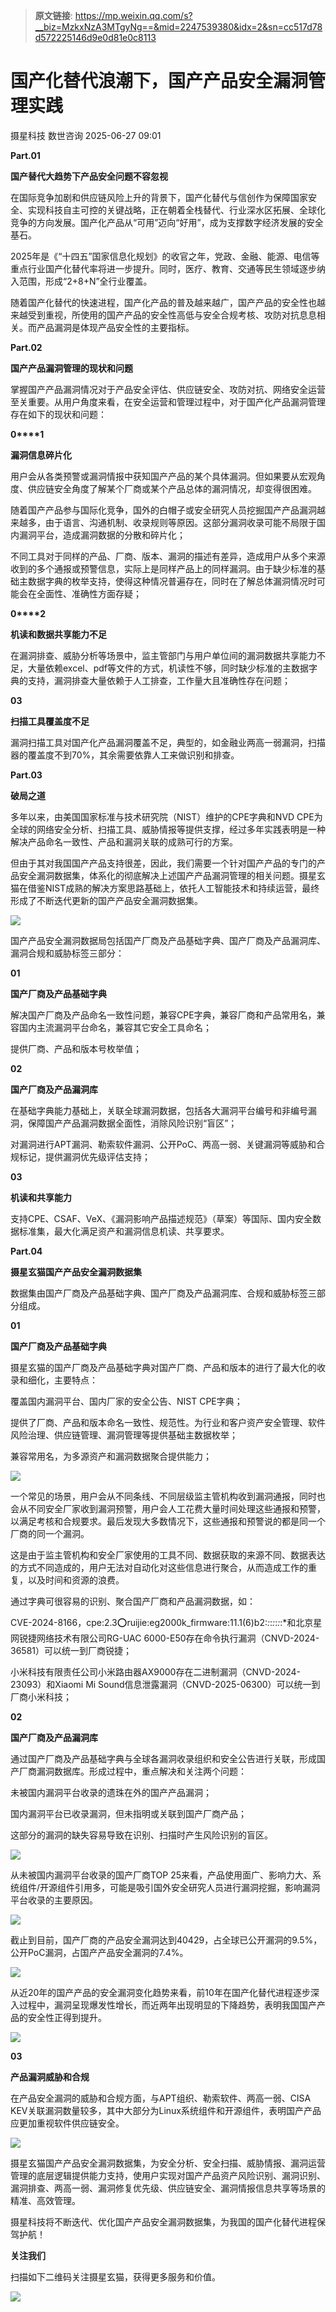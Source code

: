 > **原文链接**: https://mp.weixin.qq.com/s?__biz=MzkxNzA3MTgyNg==&mid=2247539380&idx=2&sn=cc517d78d572225146d9e0d81e0c8113

#  国产化替代浪潮下，国产产品安全漏洞管理实践  
摄星科技  数世咨询   2025-06-27 09:01  
  
**Part.****0****1**  
  
  
**国产替代大趋势下产品安全问题不容忽视**  
  
在国际竞争加剧和供应链风险上升的背景下，国产化替代与信创作为保障国家安全、实现科技自主可控的关键战略，正在朝着全栈替代、行业深水区拓展、全球化竞争的方向发展。国产化产品从“可用”迈向“好用”，成为支撑数字经济发展的安全基石。  
  
2025年是《“十四五”国家信息化规划》的收官之年，党政、金融、能源、电信等重点行业国产化替代率将进一步提升。同时，医疗、教育、交通等民生领域逐步纳入范围，形成“2+8+N”全行业覆盖。  
  
随着国产化替代的快速进程，国产化产品的普及越来越广，国产产品的安全性也越来越受到重视，所使用的国产产品的安全性高低与安全合规考核、攻防对抗息息相关。而产品漏洞是体现产品安全性的主要指标。  
  
**Part.****0****2**  
  
  
**国产产品漏洞管理的现状和问题**  
  
掌握国产产品漏洞情况对于产品安全评估、供应链安全、攻防对抗、网络安全运营至关重要。从用户角度来看，在安全运营和管理过程中，对于国产化产品漏洞管理存在如下的现状和问题：  
  
**0****1**  
  
  
**漏洞信息碎片化**  
  
用户会从各类预警或漏洞情报中获知国产产品的某个具体漏洞。但如果要从宏观角度、供应链安全角度了解某个厂商或某个产品总体的漏洞情况，却变得很困难。  
  
随着国产产品参与国际化竞争，国外的白帽子或安全研究人员挖掘国产产品漏洞越来越多，由于语言、沟通机制、收录规则等原因。这部分漏洞收录可能不局限于国内漏洞平台，造成漏洞数据的分散和碎片化；  
  
不同工具对于同样的产品、厂商、版本、漏洞的描述有差异，造成用户从多个来源收到的多个通报或预警信息，实际上是同样产品上的同样漏洞。由于缺少标准的基础主数据字典的枚举支持，使得这种情况普遍存在，同时在了解总体漏洞情况时可能会在全面性、准确性方面存疑；  
  
**0****2**  
  
  
**机读和数据共享能力不足**  
  
在漏洞排查、威胁分析等场景中，监主管部门与用户单位间的漏洞数据共享能力不足，大量依赖excel、pdf等文件的方式，机读性不够，同时缺少标准的主数据字典的支持，漏洞排查大量依赖于人工排查，工作量大且准确性存在问题；  
  
**03**  
  
  
**扫描工具覆盖度不足**  
  
漏洞扫描工具对国产化产品漏洞覆盖不足，典型的，如金融业两高一弱漏洞，扫描器的覆盖度不到70%，其余需要依靠人工来做识别和排查。  
  
**Part.****0****3**  
  
  
**破局之道**  
  
多年以来，由美国国家标准与技术研究院（NIST）维护的CPE字典和NVD CPE为全球的网络安全分析、扫描工具、威胁情报等提供支撑，经过多年实践表明是一种解决产品命名一致性、产品和漏洞关联的成熟可行的方案。  
  
但由于其对我国国产产品支持很差，因此，我们需要一个针对国产产品的专门的产品安全漏洞数据集，体系化的彻底解决上述国产产品漏洞管理的相关问题。摄星玄猫在借鉴NIST成熟的解决方案思路基础上，依托人工智能技术和持续运营，最终形成了不断迭代更新的国产产品安全漏洞数据集。  
  
![](https://mmbiz.qpic.cn/mmbiz_png/aDp3uVPyHOdxxiauMeL91mX63ribwtdycIicQSUAwBYEcwybND4NMKW82tptugOmibZYK6sA9MrbAaLTkiaSxRXwgXw/640?wx_fmt=png&from=appmsg&watermark=1 "")  
  
国产产品安全漏洞数据局包括国产厂商及产品基础字典、国产厂商及产品漏洞库、漏洞合规和威胁标签三部分：  
  
**01**  
  
  
**国产厂商及产品基础字典**  
  
解决国产厂商及产品命名一致性问题，兼容CPE字典，兼容厂商和产品常用名，兼容国内主流漏洞平台命名，兼容其它安全工具命名；  
  
提供厂商、产品和版本号枚举值；  
  
**02**  
  
  
**国产厂商及产品漏洞库**  
  
在基础字典能力基础上，关联全球漏洞数据，包括各大漏洞平台编号和非编号漏洞，保障国产产品漏洞数据全面性，消除风险识别“盲区”；  
  
对漏洞进行APT漏洞、勒索软件漏洞、公开PoC、两高一弱、关键漏洞等威胁和合规标记，提供漏洞优先级评估支持；  
  
**03**  
  
  
**机读和共享能力**  
  
支持CPE、CSAF、VeX、《漏洞影响产品描述规范》（草案）等国际、国内安全数据标准集，最大化满足资产和漏洞信息机读、共享要求。  
  
**Part.****0****4**  
  
  
**摄星玄猫国产产品安全漏洞数据集**  
  
数据集由国产厂商及产品基础字典、国产厂商及产品漏洞库、合规和威胁标签三部分组成。  
  
**01**  
  
  
**国产厂商及产品基础字典**  
  
摄星玄猫的国产厂商及产品基础字典对国产厂商、产品和版本的进行了最大化的收录和细化，主要特点：  
  
覆盖国内漏洞平台、国内厂家的安全公告、NIST CPE字典；  
  
提供了厂商、产品和版本命名一致性、规范性。为行业和客户资产安全管理、软件风险治理、供应链管理、漏洞管理等提供基础主数据枚举；  
  
兼容常用名，为多源资产和漏洞数据聚合提供能力；  
  
![](https://mmbiz.qpic.cn/mmbiz_png/aDp3uVPyHOdxxiauMeL91mX63ribwtdycIuosBUAKx8sNZcRTFY6tujrCEz6lx7ia1ZgbMPWqvTk4JywoZj8FOD4Q/640?wx_fmt=png&from=appmsg&watermark=1 "")  
  
一个常见的场景，用户会从不同条线、不同层级监主管机构收到漏洞通报，同时也会从不同安全厂家收到漏洞预警，用户会人工花费大量时间处理这些通报和预警，以满足考核和合规要求。最后发现大多数情况下，这些通报和预警说的都是同一个厂商的同一个漏洞。  
  
这是由于监主管机构和安全厂家使用的工具不同、数据获取的来源不同、数据表达的方式不同造成的，用户无法对自动化对这些信息进行聚合，从而造成工作的重复，以及时间和资源的浪费。  
  
通过字典可很容易的识别、聚合国产厂商和产品漏洞数据，如：  
  
CVE-2024-8166，cpe:2.3:o:ruijie:eg2000k_firmware:11.1\(6\)b2:*:*:*:*:*:*:*和北京星网锐捷网络技术有限公司RG-UAC 6000-E50存在命令执行漏洞（CNVD-2024-36581）可以统一到厂商锐捷；  
  
小米科技有限责任公司小米路由器AX9000存在二进制漏洞（CNVD-2024-23093）和Xiaomi Mi Sound信息泄露漏洞（CNVD-2025-06300）可以统一到厂商小米科技；  
  
**02**  
  
  
**国产厂商及产品漏洞库**  
  
通过国产厂商及产品基础字典与全球各漏洞收录组织和安全公告进行关联，形成国产厂商漏洞数据库。形成过程中，重点解决和关注两个问题：  
  
未被国内漏洞平台收录的遗珠在外的国产产品漏洞；  
  
国内漏洞平台已收录漏洞，但未指明或关联到国产厂商产品；  
  
这部分的漏洞的缺失容易导致在识别、扫描时产生风险识别的盲区。  
  
![](https://mmbiz.qpic.cn/mmbiz_png/aDp3uVPyHOdxxiauMeL91mX63ribwtdycIpfobpmpF3FiapRuM2073TATvibL07CjAgSh6knQZVVrgDicXbEFGdSh2Q/640?wx_fmt=png&from=appmsg&watermark=1 "")  
  
从未被国内漏洞平台收录的国产厂商TOP 25来看，产品使用面广、影响力大、系统组件/开源组件引用多，可能是吸引国外安全研究人员进行漏洞挖掘，影响漏洞平台收录的主要原因。  
  
![](https://mmbiz.qpic.cn/mmbiz_png/aDp3uVPyHOdxxiauMeL91mX63ribwtdycINpenFB4UciaWEx2ZE5C4pLe5M0MZHUUA4PNta5GXhR6kBmV4HauJsIg/640?wx_fmt=png&from=appmsg&watermark=1 "")  
  
截止到目前，国产厂商的产品安全漏洞达到40429，占全球已公开漏洞的9.5%，公开PoC漏洞，占国产产品安全漏洞的7.4%。  
  
![](https://mmbiz.qpic.cn/mmbiz_png/aDp3uVPyHOdxxiauMeL91mX63ribwtdycIfuzCESefrlicPsqd9JiaX4pAHARAYPHNluUiaNgAicjjAMvp0hZXPibdRwQ/640?wx_fmt=png&from=appmsg&watermark=1 "")  
  
从近20年的国产产品的安全漏洞变化趋势来看，前10年在国产化替代进程逐步深入过程中，漏洞呈现爆发性增长，而近两年出现明显的下降趋势，表明我国国产产品的安全性正得到提升。  
  
![](https://mmbiz.qpic.cn/mmbiz_png/aDp3uVPyHOdxxiauMeL91mX63ribwtdycIQdh78WpkVaF8yFJBlzavicBBMicMg2oIzSoDJTibyv9aiaKX8HibLV0sCRQ/640?wx_fmt=png&from=appmsg&watermark=1 "")  
  
**03**  
  
  
**产品漏洞威胁和合规**  
  
在产品安全漏洞的威胁和合规方面，与APT组织、勒索软件、两高一弱、CISA KEV关联漏洞数量较多，其中大部分为Linux系统组件和开源组件，表明国产产品应更加重视软件供应链安全。  
  
![](https://mmbiz.qpic.cn/mmbiz_jpg/aDp3uVPyHOdxxiauMeL91mX63ribwtdycInjO5TGMcr4wgE22oM84EAKebTB6lPwNk9XlEu6taTNxkbQ4VVQSz9w/640?wx_fmt=jpeg&from=appmsg&watermark=1 "")  
  
摄星玄猫国产产品安全漏洞数据集，为安全分析、安全扫描、威胁情报、漏洞运营管理的底层逻辑提供能力支持，使用户实现对国产产品资产风险识别、漏洞识别、漏洞排查、两高一弱、漏洞修复优先级、供应链安全、漏洞情报信息共享等场景的精准、高效管理。  
  
摄星科技将不断迭代、优化国产产品安全漏洞数据集，为我国的国产化替代进程保驾护航！  
  
  
  
  
**关注我们**  
  
  
  
  
扫描如下二维码关注摄星玄猫，获得更多服务和价值。  
  
![](https://mmbiz.qpic.cn/mmbiz_png/aDp3uVPyHOdxxiauMeL91mX63ribwtdycIeDY73Fmdf3CB87q5UauaRIdV9keXe5mBzgMS5fY1GyFZcy4apx2DCg/640?from=appmsg&watermark=1 "")  
  
  
  
